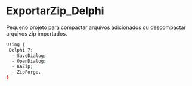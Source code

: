 # ExportarZip_Delphi
Pequeno projeto para compactar arquivos adicionados ou descompactar arquivos zip importados.

```bash
Using {
 Delphi 7:
  - SaveDialog;
  - OpenDialog;
  - KAZip;
  - ZipForge.
}
```
